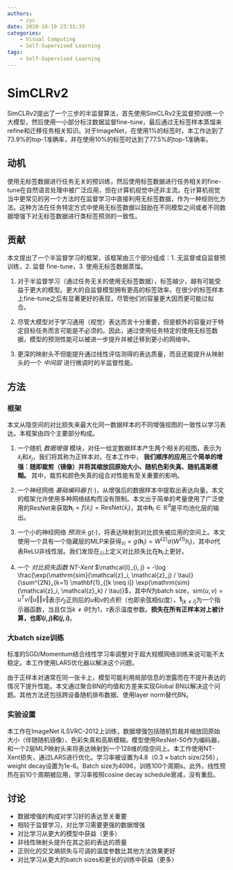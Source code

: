 ```yaml
---
authors:
    - zyc
date: 2020-10-10 23:51:33
categories:
    - Visual Computing
    - Self-Supervised Learning
tags:
    - Self-Supervised Learning
---
```


# SimCLRv2

SimCLRv2提出了一个三步的半监督算法，首先使用SimCLRv2无监督预训练一个大模型，然后使用一小部分标注数据监督fine-tune，最后通过无标签样本蒸馏来refine和迁移任务相关知识。对于ImageNet，在使用1%的标签时，本工作达到了73.9%的top-1准确率，并在使用10%的标签时达到了77.5%的top-1准确率。

## 动机

使用无标签数据进行任务无关的预训练，然后使用标签数据进行任务相关的fine-tune在自然语言处理中被广泛应用，但在计算机视觉中还非主流。在计算机视觉当中更常见的另一个方法时在监督学习中直接利用无标签数据，作为一种规则化方法。这种方法在任务特定方式中使用无标签数据以鼓励在不同模型之间或者不同数据增强下对无标签数据进行类标签预测的一致性。

## 贡献

本文提出了一个半监督学习的框架，该框架由三个部分组成：1. 无监督或自监督预训练，2. 监督 fine-tune，3. 使用无标签数据蒸馏。

1. 对于半监督学习（通过任务无关的使用无标签数据），标签越少，越有可能受益于更大的模型。更大的自监督模型拥有更高的标签效率，在很少的标签样本上fine-tune之后有显著更好的表现，尽管他们的容量更大因而更可能过拟合。

2. 尽管大模型对于学习通用（视觉）表达而言十分重要，但是额外的容量对于特定目标任务而言可能是不必须的。因此，通过使用任务特定的使用无标签数据，模型的预测性能可以被进一步提升并被迁移到更小的网络中。

3. 更深的映射头不但能提升通过线性评估测得的表达质量，而且还能提升从映射头的一个 *中间层* 进行微调时的半监督性能。

## 方法

### 框架

本文从隐空间的对比损失来最大化同一数据样本的不同增强视图的一致性以学习表达。本框架由四个主要部分构成。

1. 一个随机 *数据增强* 模块，对任一给定数据样本产生两个相关的视图，表示为$\tilde{x}_i$和$\tilde{x}_j$，我们将其称为正样本对。在本工作中， **我们顺序的应用三个简单的增强：随即裁剪（镜像）并将其缩放回原始大小、随机色彩失真、随机高斯模糊。** 其中，裁剪和颜色失真的组合对性能有至关重要的影响。

2. 一个神经网络 *基础编码器* $f(\cdot)$，从增强后的数据样本中提取出表达向量。本文的框架允许使用多种网络结构而没有限制。本文出于简单的考量使用了广泛使用的ResNet来获取$\mathbf{h}_i = f(\tilde{x}_i) = \mathrm{ResNet}(\tilde{x}_i)$，其中$\mathbf{h}_i \in \mathbb{R}^d$是平均池化层的输出。

3. 一个小的神经网络 *预测头* $g(\cdot)$，将表达映射到对比损失被应用的空间上。本文使用一个具有一个隐藏层的MLP来获得$\mathcal{z}_i = g(\mathbf{h}_i) = W^{(2)} \sigma (W^{(1)} h_i)$，其中$\sigma$代表ReLU非线性层。我们发现在$\mathcal{z}_i$上定义对比损失比在$\mathbf{h}_i$上更好。

4. 一个 *对比损失函数 NT-Xent* $\mathcal{l}_{i, j} = -\log \frac{\exp(\mathrm{sim}(\mathcal{z}_i, \mathcal{z}_j) / \tau)}{\sum^{2N}_{k=1} \mathbf{1}_{[k \neq i]} \exp(\mathrm{sim}(\mathcal{z}_i, \mathcal{z}_k) / \tau)}$，其中$N$为batch size，$\mathrm{sim}(u, v) = u^Tv / \left\Vert u \right\Vert \left\Vert v \right\Vert$表示$\mathcal{l}_2$正则后的$u$和$v$的点积（也即余弦相似度），$\mathbf{1}_{[k \neq i]}$为一个指示器函数，当且仅当$k \neq i$时为1，$\tau$表示温度参数。**损失在所有正样本对上被计算，也即$(i, j)$和$(j, i)$**。

### 大batch size训练

标准的SGD/Momentum结合线性学习率调整对于超大规模网络训练来说可能不太稳定。本工作使用LARS优化器以解决这个问题。

由于正样本对通常在同一张卡上，模型可能利用局部信息的泄露而在不提升表达的情况下提升性能。本文通过聚合BN的均值和方差来实现Global BN以解决这个问题。其他方法还包括跨设备随机排布数据、使用layer norm替代BN。

### 实验设置

本工作在ImageNet ILSVRC-2012上训练，数据增强包括随机剪裁并缩放回原始大小（伴随随机镜像）、色彩失真和高斯模糊。模型使用ResNet-50作为编码器，和一个2层MLP映射头来将表达映射到一个128维的隐空间上。本工作使用NT-Xent损失，通过LARS进行优化。学习率被设置为4.8（$0.3 \times \text{batch size} / 256$），weight decay设置为1e-6。Batch size为4096，训练100个周期s。此外，线性预热在前10个周期被应用，学习率按照cosine decay schedule衰减，没有重启。

## 讨论

+ 数据增强的构成对学习好的表达至关重要
+ 相较于监督学习，对比学习需要更强的数据增强
+ 对比学习从更大的模型中获益（更多）
+ 非线性映射头提升在其之前的表达的质量
+ 正则化的交叉熵损失与可调的温度参数比其他方法效果更好
+ 对比学习从更大的batch sizes和更长的训练中获益（更多）
